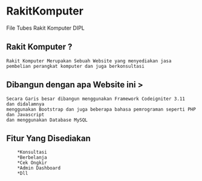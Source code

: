 # RakitKomputer
File Tubes Rakit Komputer DIPL

## Rakit Komputer ? 
	Rakit Komputer Merupakan Sebuah Website yang menyediakan jasa pembelian perangkat komputer dan juga berkonsultasi	
## Dibangun dengan apa Website ini >
	Secara Garis besar dibangun menggunakan Framework Codeigniter 3.11  dan didalamnya 
	menggunakan Bootstrap dan juga beberapa bahasa pemrograman seperti PHP dan Javascript
	dan menggunakan Database MySQL
## Fitur Yang Disediakan
		*Konsultasi
		*Berbelanja
		*Cek Ongkir
		*Admin Dashboard
		*Dll 
